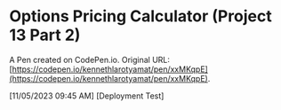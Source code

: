 # Options Pricing Calculator (Project 13 Part 2)

A Pen created on CodePen.io. Original URL: [https://codepen.io/kennethlarotyamat/pen/xxMKqpE](https://codepen.io/kennethlarotyamat/pen/xxMKqpE).

[11/05/2023 09:45 AM] [Deployment Test]

